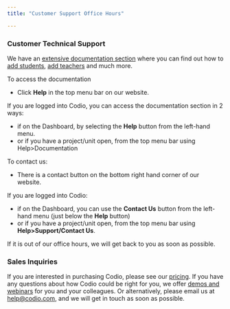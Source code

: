 ```yaml
---
title: "Customer Support Office Hours"

---
```


### Customer Technical Support 

We have an [extensive documentation section](/docs) where you can find out how to [add students](/docs/classes/classmanagement/addstudents), [add teachers](/docs/dashboard/create/addteachers) and much more. 

To access the documentation

- Click **Help** in the top menu bar on our website.

If you are logged into Codio, you can access the documentation section in 2 ways:

- if on the Dashboard, by selecting the **Help** button from the left-hand menu.
- or if you have a project/unit open, from the top menu bar using Help>Documentation

To contact us:

- There is a contact button on the bottom right hand corner of our website.

If you are logged into Codio:

- if on the Dashboard, you can use the **Contact Us** button from the left-hand menu (just below the **Help** button) 
- or if you have a project/unit open, from the top menu bar using **Help>Support/Contact Us**. 

If it is out of our office hours, we will get back to you as soon as possible.


### Sales Inquiries 

If you are interested in purchasing Codio, please see our [pricing](/pricing/). If you have any questions about how Codio could be right for you, we offer [demos and webinars](/demo) for you and your colleagues. Or alternatively, please email us at help@codio.com, and we will get in touch as soon as possible. 

